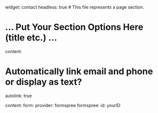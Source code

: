 widget: contact
headless: true  # This file represents a page section.

# ... Put Your Section Options Here (title etc.) ...

content:
  # Automatically link email and phone or display as text?
  autolink: true
  
content:
  form:
    provider: formspree
    formspree:
      id: yourID

